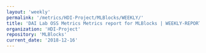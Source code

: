 ```yaml
---
layout: 'weekly'
permalink: '/metrics/HDI-Project/MLBlocks/WEEKLY/'
title: 'DAI Lab OSS Metrics Metrics report for MLBlocks | WEEKLY-REPORT-2018-12-16'
organization: 'HDI-Project'
repository: 'MLBlocks'
current_date: '2018-12-16'
---
```

